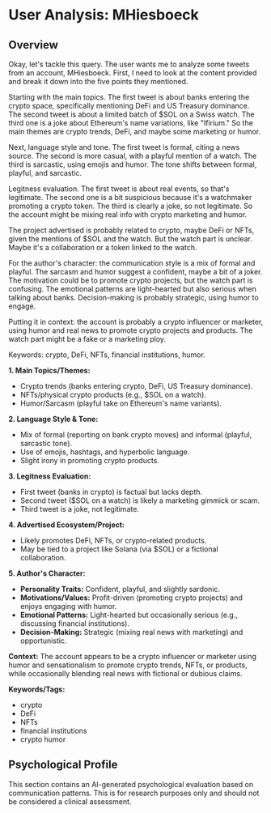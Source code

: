 # User Analysis: MHiesboeck

## Overview

<think>
Okay, let's tackle this query. The user wants me to analyze some tweets from an account, MHiesboeck. First, I need to look at the content provided and break it down into the five points they mentioned.

Starting with the main topics. The first tweet is about banks entering the crypto space, specifically mentioning DeFi and US Treasury dominance. The second tweet is about a limited batch of $SOL on a Swiss watch. The third one is a joke about Ethereum's name variations, like "Ifirium." So the main themes are crypto trends, DeFi, and maybe some marketing or humor.

Next, language style and tone. The first tweet is formal, citing a news source. The second is more casual, with a playful mention of a watch. The third is sarcastic, using emojis and humor. The tone shifts between formal, playful, and sarcastic.

Legitness evaluation. The first tweet is about real events, so that's legitimate. The second one is a bit suspicious because it's a watchmaker promoting a crypto token. The third is clearly a joke, so not legitimate. So the account might be mixing real info with crypto marketing and humor.

The project advertised is probably related to crypto, maybe DeFi or NFTs, given the mentions of $SOL and the watch. But the watch part is unclear. Maybe it's a collaboration or a token linked to the watch.

For the author's character: the communication style is a mix of formal and playful. The sarcasm and humor suggest a confident, maybe a bit of a joker. The motivation could be to promote crypto projects, but the watch part is confusing. The emotional patterns are light-hearted but also serious when talking about banks. Decision-making is probably strategic, using humor to engage.

Putting it in context: the account is probably a crypto influencer or marketer, using humor and real news to promote crypto projects and products. The watch part might be a fake or a marketing ploy.

Keywords: crypto, DeFi, NFTs, financial institutions, humor.
</think>

**1. Main Topics/Themes:**  
- Crypto trends (banks entering crypto, DeFi, US Treasury dominance).  
- NFTs/physical crypto products (e.g., $SOL on a watch).  
- Humor/Sarcasm (playful take on Ethereum's name variants).  

**2. Language Style & Tone:**  
- Mix of formal (reporting on bank crypto moves) and informal (playful, sarcastic tone).  
- Use of emojis, hashtags, and hyperbolic language.  
- Slight irony in promoting crypto products.  

**3. Legitness Evaluation:**  
- First tweet (banks in crypto) is factual but lacks depth.  
- Second tweet ($SOL on a watch) is likely a marketing gimmick or scam.  
- Third tweet is a joke, not legitimate.  

**4. Advertised Ecosystem/Project:**  
- Likely promotes DeFi, NFTs, or crypto-related products.  
- May be tied to a project like Solana (via $SOL) or a fictional collaboration.  

**5. Author's Character:**  
- **Personality Traits:** Confident, playful, and slightly sardonic.  
- **Motivations/Values:** Profit-driven (promoting crypto projects) and enjoys engaging with humor.  
- **Emotional Patterns:** Light-hearted but occasionally serious (e.g., discussing financial institutions).  
- **Decision-Making:** Strategic (mixing real news with marketing) and opportunistic.  

**Context:** The account appears to be a crypto influencer or marketer using humor and sensationalism to promote crypto trends, NFTs, or products, while occasionally blending real news with fictional or dubious claims.  

**Keywords/Tags:**  
- crypto  
- DeFi  
- NFTs  
- financial institutions  
- crypto humor

## Psychological Profile

This section contains an AI-generated psychological evaluation based on communication patterns. This is for research purposes only and should not be considered a clinical assessment.